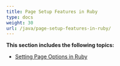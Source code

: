 ```yaml
---
title: Page Setup Features in Ruby
type: docs
weight: 30
url: /java/page-setup-features-in-ruby/
---
```


**This section includes the following topics:**

- [Setting Page Options in Ruby](/cells/java/setting-page-options-in-ruby/)
